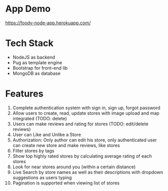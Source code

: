 # App Demo

https://foody-node-app.herokuapp.com/

# Tech Stack
- NodeJS as backend
- Pug as template engine
- Bootstrap for front-end lib
- MongoDB as database

# Features
1. Complete authentication system with sign in, sign up, forgot password
2. Allow users to create, read, update stores with image upload and map integrated (TODO: delete)
3. Users can make reviews and rating for stores (TODO: edit/delete reviews)
4. User can Like and Unlike a Store
5. Authorization: Only author can edit his store, only authenticated user can create new store and make reviews, like stores
6. Filter stores by tags
7. Show top highly rated stores by calculating average rating of each stores
8. Look for near stores around you (within a certain distance)
9. Live Search by store names as well as their descriptions with dropdown suggestions as users typing
10. Pagination is supported when viewing list of stores

